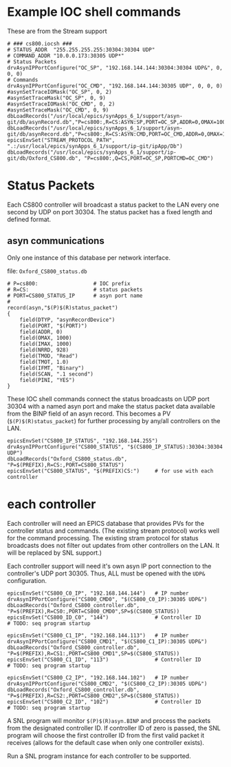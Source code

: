 
# Example IOC shell commands

These are from the Stream support

```
# ### cs800.iocsh ###
# STATUS_ADDR  "255.255.255.255:30304:30304 UDP"
# COMMAND_ADDR "10.0.0.173:30305 UDP*"
# Status Packets
drvAsynIPPortConfigure("OC_SP", "192.168.144.144:30304:30304 UDP&", 0, 0, 0)
# Commands
drvAsynIPPortConfigure("OC_CMD", "192.168.144.144:30305 UDP", 0, 0, 0)
#asynSetTraceIOMask("OC_SP", 0, 2)
#asynSetTraceMask("OC_SP", 0, 9)
#asynSetTraceIOMask("OC_CMD", 0, 2)
#asynSetTraceMask("OC_CMD", 0, 9)
dbLoadRecords("/usr/local/epics/synApps_6_1/support/asyn-git/db/asynRecord.db","P=cs800:,R=CS:ASYN:SP,PORT=OC_SP,ADDR=0,OMAX=1000,IMAX=1000")
dbLoadRecords("/usr/local/epics/synApps_6_1/support/asyn-git/db/asynRecord.db","P=cs800:,R=CS:ASYN:CMD,PORT=OC_CMD,ADDR=0,OMAX=1000,IMAX=1000")
epicsEnvSet("STREAM_PROTOCOL_PATH", ".:/usr/local/epics/synApps_6_1/support/ip-git/ipApp/Db")
dbLoadRecords("/usr/local/epics/synApps_6_1/support/ip-git/db/Oxford_CS800.db", "P=cs800:,Q=CS,PORT=OC_SP,PORTCMD=OC_CMD")
```


# Status Packets

Each CS800 controller will broadcast a status packet to the LAN
every one second by UDP on port 30304.  The status packet
has a fixed length and defined format.

## asyn communications

Only one instance of this database per network interface.

file:  `Oxford_CS800_status.db`

```
# P=cs800:                  # IOC prefix
# R=CS:                     # status packets
# PORT=CS800_STATUS_IP      # asyn port name
#
record(asyn,"$(P)$(R)status_packet")
{
    field(DTYP, "asynRecordDevice")
    field(PORT, "$(PORT)")
    field(ADDR, 0)
    field(OMAX, 1000)
    field(IMAX, 1000)
    field(NRRD, 928)
    field(TMOD, "Read")
    field(TMOT, 1.0)
    field(IFMT, "Binary")
    field(SCAN, ".1 second")
    field(PINI, "YES")
}
```

These IOC shell commands connect the status broadcasts 
on UDP port 30304 with a named asyn port and make the 
status packet data available from the BINP field of an 
asyn record.  This becomes a PV (`$(P)$(R)status_packet`) 
for further processing by any/all controllers on the LAN.

```
epicsEnvSet("CS800_IP_STATUS", "192.168.144.255")
drvAsynIPPortConfigure("CS800_STATUS", "$(CS800_IP_STATUS):30304:30304 UDP")
dbLoadRecords("Oxford_CS800_status.db", "P=$(PREFIX),R=CS:,PORT=CS800_STATUS")
epicsEnvSet("CS800_STATUS", "$(PREFIX)CS:")     # for use with each controller
```

# each controller

Each controller will need an EPICS database that provides PVs
for the controller status and commands.  (The existing stream 
protocol) works well for the command processing.  The existing 
stram protocol for status broadcasts does not filter out updates
from other controllers on the LAN.  It will be replaced by SNL
support.)

Each controller support will need it's own asyn IP port 
connection to the controller's UDP port 30305.  Thus, ALL must be
opened with the `UDP&` configuration.

```
epicsEnvSet("CS800_C0_IP", "192.168.144.144")   # IP number
drvAsynIPPortConfigure("CS800_CMD0", "$(CS800_C0_IP):30305 UDP&")
dbLoadRecords("Oxford_CS800_controller.db", "P=$(PREFIX),R=CS0:,PORT=CS800_CMD0",SP=$(CS800_STATUS))
epicsEnvSet("CS800_ID_C0", "144")               # Controller ID
# TODO: seq program startup

epicsEnvSet("CS800_C1_IP", "192.168.144.113")   # IP number
drvAsynIPPortConfigure("CS800_CMD1", "$(CS800_C1_IP):30305 UDP&")
dbLoadRecords("Oxford_CS800_controller.db", "P=$(PREFIX),R=CS1:,PORT=CS800_CMD1",SP=$(CS800_STATUS))
epicsEnvSet("CS800_C1_ID", "113")               # Controller ID
# TODO: seq program startup

epicsEnvSet("CS800_C2_IP", "192.168.144.102")   # IP number
drvAsynIPPortConfigure("CS800_CMD2", "$(CS800_C2_IP):30305 UDP&")
dbLoadRecords("Oxford_CS800_controller.db", "P=$(PREFIX),R=CS2:,PORT=CS800_CMD2",SP=$(CS800_STATUS))
epicsEnvSet("CS800_C2_ID", "102")               # Controller ID
# TODO: seq program startup
```

A SNL program will monitor `$(P)$(R)asyn.BINP` and process
the packets from the designated controller ID.
If controller ID of zero is passed, the SNL program will
choose the first controller ID from the first valid packet 
it receives (allows for the default case when only one 
controller exists).

Run a SNL program instance for each controller to be supported.
